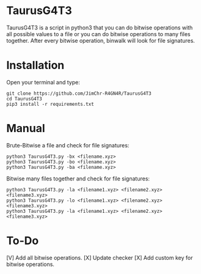 # TaurusG4T3
TaurusG4T3 is a script in python3 that you can do bitwise operations with all possible values to a file or you can do bitwise operations to many files together. 
After every bitwise operation, binwalk will look for file signatures.


# Installation
Open your terminal and type:
```
git clone https://github.com/JimChr-R4GN4R/TaurusG4T3
cd TaurusG4T3
pip3 install -r requirements.txt
```



# Manual
Brute-Bitwise a file and check for file signatures:
```
python3 TaurusG4T3.py -bx <filename.xyz>
python3 TaurusG4T3.py -bo <filename.xyz>
python3 TaurusG4T3.py -ba <filename.xyz>
```



Bitwise many files together and check for file signatures:
```
python3 TaurusG4T3.py -la <filename1.xyz> <filename2.xyz> <filename3.xyz>
python3 TaurusG4T3.py -lo <filename1.xyz> <filename2.xyz> <filename3.xyz>
python3 TaurusG4T3.py -la <filename1.xyz> <filename2.xyz> <filename3.xyz>
```

# To-Do
[V] Add all bitwise operations.
[X] Update checker
[X] Add custom key for bitwise operations.
